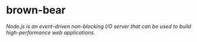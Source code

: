 # brown-bear

*Node.js is an event-driven non-blocking I/O server that can be used to build high-performance web applications.*
